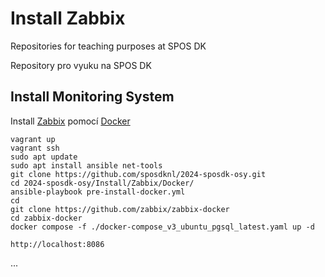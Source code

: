 # Install Zabbix
Repositories for teaching purposes at SPOS DK

Repository pro vyuku na SPOS DK

## Install Monitoring System

Install [Zabbix](https://www.zabbix.com) pomocí [Docker](https://www.docker.com)

```console
vagrant up
vagrant ssh
sudo apt update
sudo apt install ansible net-tools
git clone https://github.com/sposdknl/2024-sposdk-osy.git
cd 2024-sposdk-osy/Install/Zabbix/Docker/
ansible-playbook pre-install-docker.yml
cd
git clone https://github.com/zabbix/zabbix-docker
cd zabbix-docker
docker compose -f ./docker-compose_v3_ubuntu_pgsql_latest.yaml up -d

http://localhost:8086
```
...